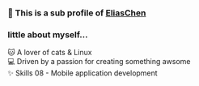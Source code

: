 ### 🎒 This is a sub profile of [EliasChen](https://github.com/chenelias/)
### little about myself...
🐱 A lover of cats & Linux\
💻️ Driven by a passion for creating something awsome\
✨ Skills 08 - Mobile application development
